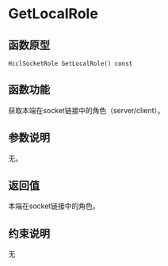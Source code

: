 # GetLocalRole 

## 函数原型<a name="zh-cn_topic_0000001956458633_section2655mcpsimp"></a>

```
HcclSocketRole GetLocalRole() const
```

## 函数功能<a name="zh-cn_topic_0000001956458633_section2658mcpsimp"></a>

获取本端在socket链接中的角色（server/client）。

## 参数说明<a name="zh-cn_topic_0000001956458633_section2661mcpsimp"></a>

无。

## 返回值<a name="zh-cn_topic_0000001956458633_section2664mcpsimp"></a>

本端在socket链接中的角色。

## 约束说明<a name="zh-cn_topic_0000001956458633_section2667mcpsimp"></a>

无

